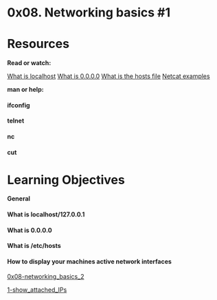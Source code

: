 # 0x08. Networking basics #1

# Resources
<b>Read or watch:</b>

[What is localhost](https://intranet.hbtn.io/rltoken/7SedZ8ILSQulYf7xzSbraQ)
[What is 0.0.0.0](https://intranet.hbtn.io/rltoken/n5IFAt_OWGJtGW33t7Jfag)
[What is the hosts file](https://intranet.hbtn.io/rltoken/21l3Uqizr3LpA1ZGrYPg3g)
[Netcat examples](https://intranet.hbtn.io/rltoken/uMleIIzkRoR2w8EkwItSEg)

<b>man or help:</b>

#### ifconfig
#### telnet
#### nc
#### cut

# Learning Objectives

<b>General</b>
#### What is localhost/127.0.0.1
#### What is 0.0.0.0
#### What is /etc/hosts
#### How to display your machines active network interfaces

[0x08-networking_basics_2](0x08-networking_basics_2)

[1-show_attached_IPs](1-show_attached_IPs)

